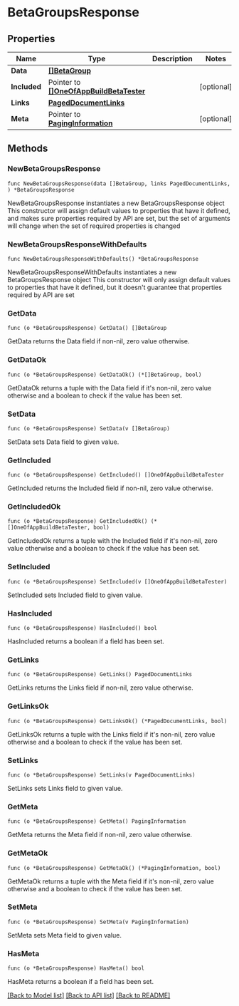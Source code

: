 # BetaGroupsResponse

## Properties

Name | Type | Description | Notes
------------ | ------------- | ------------- | -------------
**Data** | [**[]BetaGroup**](BetaGroup.md) |  | 
**Included** | Pointer to [**[]OneOfAppBuildBetaTester**](OneOfAppBuildBetaTester.md) |  | [optional] 
**Links** | [**PagedDocumentLinks**](PagedDocumentLinks.md) |  | 
**Meta** | Pointer to [**PagingInformation**](PagingInformation.md) |  | [optional] 

## Methods

### NewBetaGroupsResponse

`func NewBetaGroupsResponse(data []BetaGroup, links PagedDocumentLinks, ) *BetaGroupsResponse`

NewBetaGroupsResponse instantiates a new BetaGroupsResponse object
This constructor will assign default values to properties that have it defined,
and makes sure properties required by API are set, but the set of arguments
will change when the set of required properties is changed

### NewBetaGroupsResponseWithDefaults

`func NewBetaGroupsResponseWithDefaults() *BetaGroupsResponse`

NewBetaGroupsResponseWithDefaults instantiates a new BetaGroupsResponse object
This constructor will only assign default values to properties that have it defined,
but it doesn't guarantee that properties required by API are set

### GetData

`func (o *BetaGroupsResponse) GetData() []BetaGroup`

GetData returns the Data field if non-nil, zero value otherwise.

### GetDataOk

`func (o *BetaGroupsResponse) GetDataOk() (*[]BetaGroup, bool)`

GetDataOk returns a tuple with the Data field if it's non-nil, zero value otherwise
and a boolean to check if the value has been set.

### SetData

`func (o *BetaGroupsResponse) SetData(v []BetaGroup)`

SetData sets Data field to given value.


### GetIncluded

`func (o *BetaGroupsResponse) GetIncluded() []OneOfAppBuildBetaTester`

GetIncluded returns the Included field if non-nil, zero value otherwise.

### GetIncludedOk

`func (o *BetaGroupsResponse) GetIncludedOk() (*[]OneOfAppBuildBetaTester, bool)`

GetIncludedOk returns a tuple with the Included field if it's non-nil, zero value otherwise
and a boolean to check if the value has been set.

### SetIncluded

`func (o *BetaGroupsResponse) SetIncluded(v []OneOfAppBuildBetaTester)`

SetIncluded sets Included field to given value.

### HasIncluded

`func (o *BetaGroupsResponse) HasIncluded() bool`

HasIncluded returns a boolean if a field has been set.

### GetLinks

`func (o *BetaGroupsResponse) GetLinks() PagedDocumentLinks`

GetLinks returns the Links field if non-nil, zero value otherwise.

### GetLinksOk

`func (o *BetaGroupsResponse) GetLinksOk() (*PagedDocumentLinks, bool)`

GetLinksOk returns a tuple with the Links field if it's non-nil, zero value otherwise
and a boolean to check if the value has been set.

### SetLinks

`func (o *BetaGroupsResponse) SetLinks(v PagedDocumentLinks)`

SetLinks sets Links field to given value.


### GetMeta

`func (o *BetaGroupsResponse) GetMeta() PagingInformation`

GetMeta returns the Meta field if non-nil, zero value otherwise.

### GetMetaOk

`func (o *BetaGroupsResponse) GetMetaOk() (*PagingInformation, bool)`

GetMetaOk returns a tuple with the Meta field if it's non-nil, zero value otherwise
and a boolean to check if the value has been set.

### SetMeta

`func (o *BetaGroupsResponse) SetMeta(v PagingInformation)`

SetMeta sets Meta field to given value.

### HasMeta

`func (o *BetaGroupsResponse) HasMeta() bool`

HasMeta returns a boolean if a field has been set.


[[Back to Model list]](../README.md#documentation-for-models) [[Back to API list]](../README.md#documentation-for-api-endpoints) [[Back to README]](../README.md)



